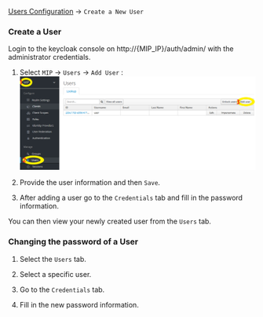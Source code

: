 <a href="UsersConfiguration.md">Users Configuration</a> -> `Create a New User`

### Create a User

Login to the keycloak console on http://{MIP_IP}/auth/admin/ with the administrator credentials.

1) Select `MIP` -> `Users` -> `Add User` : 
![img1](images/addUser.png)

2) Provide the user information and then `Save`.

3) After adding a user go to the `Credentials` tab and fill in the password information.

You can then view your newly created user from the `Users` tab.

### Changing the password of a User

1) Select the `Users` tab.

2) Select a specific user.

3) Go to the `Credentials` tab.

4) Fill in the new password information.


